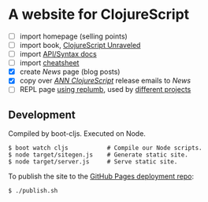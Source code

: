 # A website for ClojureScript

- [ ] import homepage (selling points)
- [ ] import book, [ClojureScript Unraveled](https://leanpub.com/clojurescript-unraveled)
- [ ] import [API/Syntax docs](https://github.com/cljsinfo/cljs-api-docs)
- [ ] import [cheatsheet](http://cljs.info/cheatsheet)
- [x] create _News_ page (blog posts)
- [x] copy over [_ANN ClojureScript_] release emails to _News_
- [ ] REPL page [using replumb](http://clojurescript.io/), used by [different projects](https://github.com/Lambda-X/replumb#community)

[_ANN ClojureScript_]:https://groups.google.com/forum/#!topicsearchin/clojurescript/%22the$20Clojure$20compiler$20that$20emits$20JavaScript$20source$20code%22

## Development

Compiled by boot-cljs. Executed on Node.

```
$ boot watch cljs           # Compile our Node scripts.
$ node target/sitegen.js    # Generate static site.
$ node target/server.js     # Serve static site.
```

To publish the site to the [GitHub Pages deployment repo](https://github.com/cljsinfo/cljsinfo.github.io):

```
$ ./publish.sh
```

